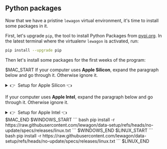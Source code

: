 ## Python packages

Now that we have a pristine `lewagon` virtual environment, it's time to install some packages in it.

First, let's upgrade `pip`, the tool to install Python Packages from [pypi.org](https://pypi.org). In the latest terminal where the virtualenv `lewagon` is activated, run:

```bash
pip install --upgrade pip
```

Then let's install some packages for the first weeks of the program:

$MAC_START
If your computer uses **Apple Silicon**, expand the paragraph below and go through it. Otherwise ignore it.

<details>
  <summary>👉&nbsp;&nbsp;Setup for Apple Silicon 👈</summary>

``` bash
pip install -r https://raw.githubusercontent.com/lewagon/data-setup/refs/heads/no-update/specs/releases/apple_silicon.txt
```
</details>

If your computer uses **Apple Intel**, expand the paragraph below and go through it. Otherwise ignore it.

<details>
  <summary>👉&nbsp;&nbsp;Setup for Apple Intel 👈</summary>

``` bash
pip install -r https://raw.githubusercontent.com/lewagon/data-setup/refs/heads/no-update/specs/releases/apple_intel.txt
```
</details>
$MAC_END
$WINDOWS_START
``` bash
pip install -r https://raw.githubusercontent.com/lewagon/data-setup/refs/heads/no-update/specs/releases/linux.txt
```
$WINDOWS_END
$LINUX_START
``` bash
pip install -r https://raw.githubusercontent.com/lewagon/data-setup/refs/heads/no-update/specs/releases/linux.txt
```
$LINUX_END
